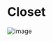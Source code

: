 # Closet
![image](https://github.com/DaniilSergachev/Closet/assets/147177550/5007c547-bafa-4caf-be41-399313638e53)
